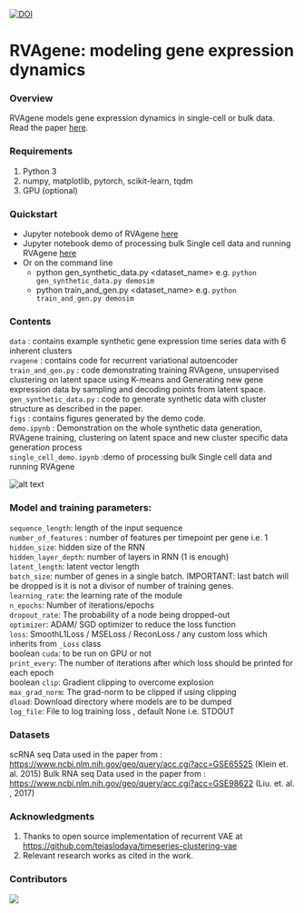 

[![DOI](https://zenodo.org/badge/296531405.svg)](https://zenodo.org/badge/latestdoi/296531405)


# RVAgene: modeling gene expression dynamics 

### Overview
RVAgene models gene expression dynamics in single-cell or bulk data. Read the paper [here](https://www.biorxiv.org/content/10.1101/2020.11.10.375436v1).

### Requirements
1. Python 3
2. numpy, matplotlib, pytorch, scikit-learn, tqdm
3. GPU (optional)


### Quickstart
  - Jupyter notebook demo of RVAgene [here](https://github.com/maclean-lab/RVAgene/blob/master/demo.ipynb)
  - Jupyter notebook demo of processing bulk Single cell data and running RVAgene [here](https://github.com/maclean-lab/RVAgene/blob/master/single_cell_demo.ipynb)
  - Or on the command line
      - python gen_synthetic_data.py <dataset_name> e.g. `python gen_synthetic_data.py demosim`  
      - python train_and_gen.py <dataset_name> e.g. `python train_and_gen.py demosim`


### Contents 
`data` : contains example synthetic gene expression time series data with 6 inherent clusters <br />
`rvagene` : contains code for recurrent variational autoencoder <br />
`train_and_gen.py` : code demonstrating training RVAgene, unsupervised clustering on latent space using K-means and Generating new gene expression data by sampling and decoding points from latent space.  <br />
`gen_synthetic_data.py` : code to generate synthetic data with cluster structure as described in the paper. <br />
`figs` : contains figures generated by the demo code. <br />
`demo.ipynb` : Demonstration on the whole synthetic data generation, RVAgene training, clustering on latent space and new cluster specific data generation process <br />
`single_cell_demo.ipynb` :demo of processing bulk Single cell data and running RVAgene

![alt text](https://github.com/maclean-lab/RVAgene/blob/master/figs/demo.png?raw=true)

### Model and training parameters:
`sequence_length`: length of the input sequence  <br />
`number_of_features` : number of features per timepoint per gene i.e. 1  <br />
`hidden_size`:  hidden size of the RNN <br />
`hidden_layer_depth`: number of layers in RNN (1 is enough) <br />
`latent_length`: latent vector length <br />
`batch_size`: number of genes in a single batch. IMPORTANT: last batch will be dropped is it is not a divisor of number of training genes. <br />
`learning_rate`: the learning rate of the module <br />
`n_epochs`: Number of iterations/epochs <br />
`dropout_rate`: The probability of a node being dropped-out <br />
`optimizer`: ADAM/ SGD optimizer to reduce the loss function <br />
`loss`: SmoothL1Loss / MSELoss / ReconLoss / any custom loss which inherits from `_Loss` class <br />
 boolean `cuda`: to be run on GPU or not <br />
`print_every`: The number of iterations after which loss should be printed for each epoch <br />
boolean `clip`: Gradient clipping to overcome explosion <br />
`max_grad_norm`: The grad-norm to be clipped if using clipping <br />
`dload`: Download directory where models are to be dumped <br />
`log_file`: File to log training loss , default None i.e. STDOUT <br />

### Datasets
scRNA seq Data used in the paper from : https://www.ncbi.nlm.nih.gov/geo/query/acc.cgi?acc=GSE65525 (Klein et. al. 2015)
Bulk RNA seq Data used in the paper from : https://www.ncbi.nlm.nih.gov/geo/query/acc.cgi?acc=GSE98622 (Liu. et. al. , 2017) 
### Acknowledgments 
1. Thanks to open source implementation of recurrent VAE  at https://github.com/tejaslodaya/timeseries-clustering-vae
2. Relevant research works as cited in the work.


### Contributors
<a href="https://github.com/maclean-lab/RVAgene/graphs/contributors">
  <img src="https://contributors-img.web.app/image?repo=maclean-lab/RVAgene" />
</a>
